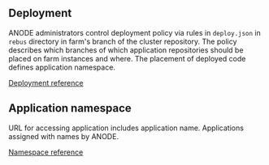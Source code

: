 ## Deployment

ANODE administrators control deployment policy via rules in ```deploy.json``` in ```rebus``` directory in farm's branch of the cluster repository. The policy describes which branches of which application repositories should be placed on farm instances and where. The placement of deployed code defines application namespace.

[Deployment reference](https://github.com/anodejs/anodejs/blob/master/docs/DEPLOYMENT_REF.md)

## Application namespace

URL for accessing application includes application name. Applications assigned with names by ANODE.

[Namespace reference](https://github.com/anodejs/anodejs/blob/master/docs/NAMESPACE_REF.md)